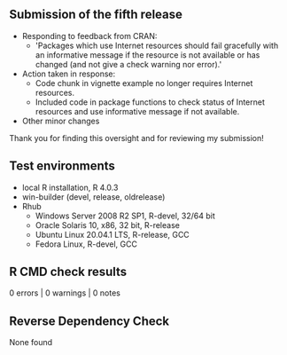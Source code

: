 ## Submission of the fifth release
* Responding to feedback from CRAN:
  * 'Packages which use Internet resources should fail gracefully with an informative message if the resource is not available or has changed (and not give a check warning nor error).'
* Action taken in response:
  * Code chunk in vignette example no longer requires Internet resources.
  * Included code in package functions to check status of Internet resources and use informative message if not available.
* Other minor changes

Thank you for finding this oversight and for reviewing my submission!

## Test environments
* local R installation, R 4.0.3
* win-builder (devel, release, oldrelease)
* Rhub
  * Windows Server 2008 R2 SP1, R-devel, 32/64 bit
  * Oracle Solaris 10, x86, 32 bit, R-release
  * Ubuntu Linux 20.04.1 LTS, R-release, GCC
  * Fedora Linux, R-devel, GCC

## R CMD check results

0 errors | 0 warnings | 0 notes

## Reverse Dependency Check
None found

